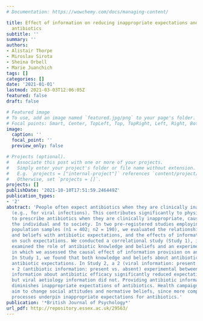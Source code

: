 ```yaml
---
# Documentation: https://wowchemy.com/docs/managing-content/

title: Effect of information on reducing inappropriate expectations and requests for
  antibiotics
subtitle: ''
summary: ''
authors:
- Alistair Thorpe
- Miroslav Sirota
- Sheina Orbell
- Marie Juanchich
tags: []
categories: []
date: '2021-01-01'
lastmod: 2021-03-03T12:06:05Z
featured: false
draft: false

# Featured image
# To use, add an image named `featured.jpg/png` to your page's folder.
# Focal points: Smart, Center, TopLeft, Top, TopRight, Left, Right, BottomLeft, Bottom, BottomRight.
image:
  caption: ''
  focal_point: ''
  preview_only: false

# Projects (optional).
#   Associate this post with one or more of your projects.
#   Simply enter your project's folder or file name without extension.
#   E.g. `projects = ["internal-project"]` references `content/project/deep-learning/index.md`.
#   Otherwise, set `projects = []`.
projects: []
publishDate: '2021-10-10T17:51:59.246449Z'
publication_types:
- '2'
abstract: 'People often expect antibiotics when they are clinically inappropriate
  (e.g., for viral infections). This contributes significantly to physicians’ decisions
  to prescribe antibiotics when they are clinically inappropriate, causing harm to
  the individual and to society. In two pre-registered studies employing UK general
  population samples (n1 = 402; n2 = 190), we evaluated the relationship between knowledge
  and beliefs with antibiotic expectations, and the effects of information provision
  on such expectations. We conducted a correlational study (Study 1), in which we
  examined the role of antibiotic knowledge and beliefs and an experiment (Study 2)
  in which we assessed the causal effect of information provision on antibiotic expectations.
  In Study 1, we found that both knowledge and beliefs about antibiotics predicted
  antibiotic expectations. In Study 2, a 2 (viral information: present vs. absent)
  × 2 (antibiotic information: present vs. absent) experimental between-subjects design,
  information about antibiotic efficacy significantly reduced expectations for antibiotics,
  but viral aetiology information did not. Providing antibiotic information substantially
  diminishes inappropriate expectations of antibiotics. Health campaigns might also
  aim to change social attitudes and normative beliefs, since more complex socio-cognitive
  processes underpin inappropriate expectations for antibiotics.'
publication: '*British Journal of Psychology*'
url_pdf: http://repository.essex.ac.uk/29563/
---
```

